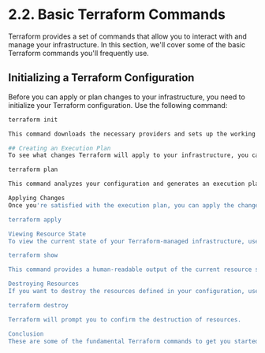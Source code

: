 # 2.2. Basic Terraform Commands

Terraform provides a set of commands that allow you to interact with and manage your infrastructure. In this section, we'll cover some of the basic Terraform commands you'll frequently use.

## Initializing a Terraform Configuration

Before you can apply or plan changes to your infrastructure, you need to initialize your Terraform configuration. Use the following command:

```bash
terraform init

This command downloads the necessary providers and sets up the working directory.

## Creating an Execution Plan
To see what changes Terraform will apply to your infrastructure, you can create an execution plan using:

terraform plan

This command analyzes your configuration and generates an execution plan, which outlines the changes Terraform will make.

Applying Changes
Once you're satisfied with the execution plan, you can apply the changes to your infrastructure:

terraform apply

Viewing Resource State
To view the current state of your Terraform-managed infrastructure, use:

terraform show

This command provides a human-readable output of the current resource state.

Destroying Resources
If you want to destroy the resources defined in your configuration, use:

terraform destroy

Terraform will prompt you to confirm the destruction of resources.

Conclusion
These are some of the fundamental Terraform commands to get you started. As you work with Terraform, you'll discover additional commands and options to suit your infrastructure management needs.



